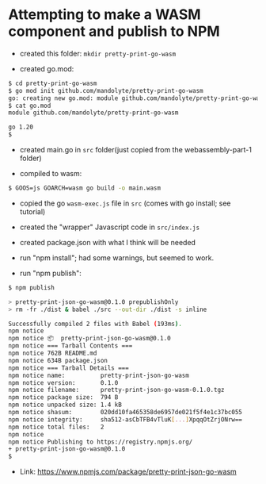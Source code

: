 # Attempting to make a WASM component and publish to NPM

- created this folder: `mkdir pretty-print-go-wasm`

- created go.mod:

```sh
$ cd pretty-print-go-wasm
$ go mod init github.com/mandolyte/pretty-print-go-wasm
go: creating new go.mod: module github.com/mandolyte/pretty-print-go-wasm
$ cat go.mod
module github.com/mandolyte/pretty-print-go-wasm

go 1.20
$
```

- created main.go in `src` folder(just copied from the webassembly-part-1 folder)

- compiled to wasm:
```sh
$ GOOS=js GOARCH=wasm go build -o main.wasm
```

- copied the go `wasm-exec.js` file in `src` (comes with go install; see tutorial)

- created the "wrapper" Javascript code in `src/index.js`

- created package.json with what I think will be needed

- run "npm install"; had some warnings, but seemed to work.

- run "npm publish":

```sh
$ npm publish

> pretty-print-json-go-wasm@0.1.0 prepublishOnly
> rm -fr ./dist & babel ./src --out-dir ./dist -s inline

Successfully compiled 2 files with Babel (193ms).
npm notice 
npm notice 📦  pretty-print-json-go-wasm@0.1.0
npm notice === Tarball Contents === 
npm notice 762B README.md   
npm notice 634B package.json
npm notice === Tarball Details === 
npm notice name:          pretty-print-json-go-wasm               
npm notice version:       0.1.0                                   
npm notice filename:      pretty-print-json-go-wasm-0.1.0.tgz     
npm notice package size:  794 B                                   
npm notice unpacked size: 1.4 kB                                  
npm notice shasum:        020dd10fa465358de6957de021f5f4e1c37bc055
npm notice integrity:     sha512-asCbTFB4vTluK[...]XpqqOtZrjONrw==
npm notice total files:   2                                       
npm notice 
npm notice Publishing to https://registry.npmjs.org/
+ pretty-print-json-go-wasm@0.1.0
$ 
```

- Link: https://www.npmjs.com/package/pretty-print-json-go-wasm


